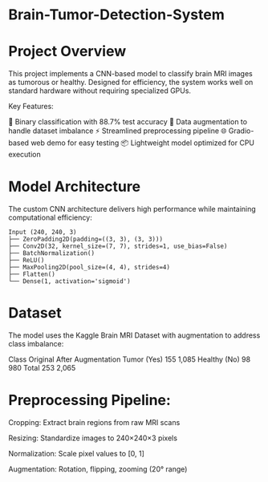 # Brain-Tumor-Detection-System

# Project Overview
This project implements a CNN-based model to classify brain MRI images as tumorous or healthy. Designed for efficiency, the system works well on standard hardware without requiring specialized GPUs.

Key Features:

🧠 Binary classification with 88.7% test accuracy
🔁 Data augmentation to handle dataset imbalance
⚡ Streamlined preprocessing pipeline
🌐 Gradio-based web demo for easy testing
📦 Lightweight model optimized for CPU execution


# Model Architecture
The custom CNN architecture delivers high performance while maintaining computational efficiency:

```
Input (240, 240, 3)
├── ZeroPadding2D(padding=((3, 3), (3, 3)))
├── Conv2D(32, kernel_size=(7, 7), strides=1, use_bias=False)
├── BatchNormalization()
├── ReLU()
├── MaxPooling2D(pool_size=(4, 4), strides=4)
├── Flatten()
└── Dense(1, activation='sigmoid')
```

# Dataset

The model uses the Kaggle Brain MRI Dataset with augmentation to address class imbalance:

Class	        Original	   After Augmentation
Tumor (Yes)       155              1,085
Healthy (No)       98	            980
Total	          253	           2,065


# Preprocessing Pipeline:

Cropping: Extract brain regions from raw MRI scans

Resizing: Standardize images to 240×240×3 pixels

Normalization: Scale pixel values to [0, 1]

Augmentation: Rotation, flipping, zooming (20° range)

